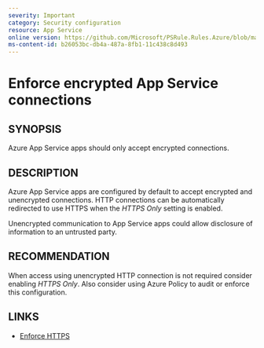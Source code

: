 ```yaml
---
severity: Important
category: Security configuration
resource: App Service
online version: https://github.com/Microsoft/PSRule.Rules.Azure/blob/master/docs/rules/en/Azure.AppService.UseHTTPS.md
ms-content-id: b26053bc-db4a-487a-8fb1-11c438c8d493
---
```


# Enforce encrypted App Service connections

## SYNOPSIS

Azure App Service apps should only accept encrypted connections.

## DESCRIPTION

Azure App Service apps are configured by default to accept encrypted and unencrypted connections.
HTTP connections can be automatically redirected to use HTTPS when the _HTTPS Only_ setting is enabled.

Unencrypted communication to App Service apps could allow disclosure of information to an untrusted party.

## RECOMMENDATION

When access using unencrypted HTTP connection is not required consider enabling _HTTPS Only_.
Also consider using Azure Policy to audit or enforce this configuration.

## LINKS

- [Enforce HTTPS](https://docs.microsoft.com/en-us/azure/app-service/configure-ssl-bindings#enforce-https)
